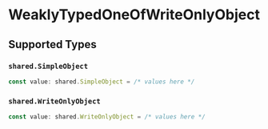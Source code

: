 # WeaklyTypedOneOfWriteOnlyObject


## Supported Types

### `shared.SimpleObject`

```typescript
const value: shared.SimpleObject = /* values here */
```

### `shared.WriteOnlyObject`

```typescript
const value: shared.WriteOnlyObject = /* values here */
```

